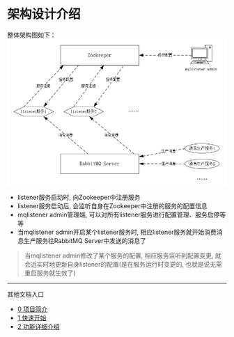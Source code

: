 # 架构设计介绍
整体架构图如下：<br/>
![](./image/mqlistener_17.jpg)

- listener服务启动时, 向Zookeeper中注册服务
- listener服务启动后, 会监听自身在Zookeeper中注册的服务的配置信息
- mqlistener admin管理端, 可以对所有listener服务进行配置管理、服务启停等等
- 当mqlistener admin开启某个listener服务时, 相应listener服务就开始消费消息生产服务往RabbitMQ Server中发送的消息了

> 当mqlistener admin修改了某个服务的配置, 相应服务监听到配置变更, 就会近实时地更新自身listener的配置(是在服务运行时变更的, 也就是说无需重启服务就生效了)

---

其他文档入口
- [0 项目简介](./0%20项目简介.md)
- [1 快速开始](./1%20快速开始.md)
- [2 功能详细介绍](./2%20功能详细介绍.md)